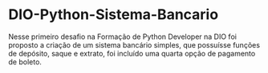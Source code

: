 # DIO-Python-Sistema-Bancario
Nesse primeiro desafio na Formação de Python Developer na DIO foi proposto a criação de um sistema bancário simples, que possuísse funções de depósito, saque e extrato, foi incluído uma quarta opção de pagamento de boleto.
